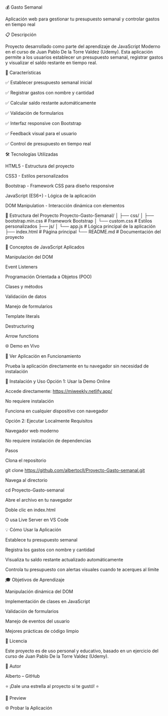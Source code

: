 💰 Gasto Semanal

Aplicación web para gestionar tu presupuesto semanal y controlar gastos en tiempo real

📋 Descripción

Proyecto desarrollado como parte del aprendizaje de JavaScript Moderno en el curso de Juan Pablo De la Torre Valdez (Udemy).
Esta aplicación permite a los usuarios establecer un presupuesto semanal, registrar gastos y visualizar el saldo restante en tiempo real.

🚀 Características

✅ Establecer presupuesto semanal inicial

✅ Registrar gastos con nombre y cantidad

✅ Calcular saldo restante automáticamente

✅ Validación de formularios

✅ Interfaz responsive con Bootstrap

✅ Feedback visual para el usuario

✅ Control de presupuesto en tiempo real

🛠️ Tecnologías Utilizadas

HTML5 - Estructura del proyecto

CSS3 - Estilos personalizados

Bootstrap - Framework CSS para diseño responsive

JavaScript (ES6+) - Lógica de la aplicación

DOM Manipulation - Interacción dinámica con elementos

📁 Estructura del Proyecto
Proyecto-Gasto-Semanal/
│
├── css/
│   ├── bootstrap.min.css   # Framework Bootstrap
│   └── custom.css          # Estilos personalizados
├── js/
│   └── app.js              # Lógica principal de la aplicación
├── index.html              # Página principal
└── README.md               # Documentación del proyecto

🎯 Conceptos de JavaScript Aplicados

Manipulación del DOM

Event Listeners

Programación Orientada a Objetos (POO)

Clases y métodos

Validación de datos

Manejo de formularios

Template literals

Destructuring

Arrow functions

🌐 Demo en Vivo

🔗 Ver Aplicación en Funcionamiento

Prueba la aplicación directamente en tu navegador sin necesidad de instalación

🚀 Instalación y Uso
Opción 1: Usar la Demo Online

Accede directamente: https://miweekly.netlify.app/

No requiere instalación

Funciona en cualquier dispositivo con navegador

Opción 2: Ejecutar Localmente
Requisitos

Navegador web moderno

No requiere instalación de dependencias

Pasos

Clona el repositorio

git clone https://github.com/albertocll/Proyecto-Gasto-semanal.git


Navega al directorio

cd Proyecto-Gasto-semanal


Abre el archivo en tu navegador

Doble clic en index.html

O usa Live Server en VS Code

💡 Cómo Usar la Aplicación

Establece tu presupuesto semanal

Registra los gastos con nombre y cantidad

Visualiza tu saldo restante actualizado automáticamente

Controla tu presupuesto con alertas visuales cuando te acerques al límite

🎓 Objetivos de Aprendizaje

Manipulación dinámica del DOM

Implementación de clases en JavaScript

Validación de formularios

Manejo de eventos del usuario

Mejores prácticas de código limpio

📄 Licencia

Este proyecto es de uso personal y educativo, basado en un ejercicio del curso de Juan Pablo De la Torre Valdez (Udemy).

👤 Autor

Alberto – GitHub

⭐ ¡Dale una estrella al proyecto si te gustó! ⭐

📸 Preview

🌐 Probar la Aplicación
